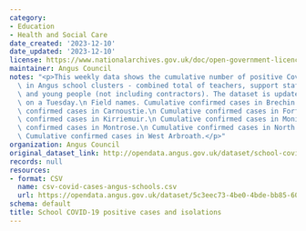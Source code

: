 ```yaml
---
category:
- Education
- Health and Social Care
date_created: '2023-12-10'
date_updated: '2023-12-10'
license: https://www.nationalarchives.gov.uk/doc/open-government-licence/version/3/
maintainer: Angus Council
notes: "<p>This weekly data shows the cumulative number of positive Covid-19 cases\
  \ in Angus school clusters - combined total of teachers, support staff, children\
  \ and young people (not including contractors). The dataset is updated fortnightly\
  \ on a Tuesday.\n Field names. Cumulative confirmed cases in Brechin.\n Cumulative\
  \ confirmed cases in Carnoustie.\n Cumulative confirmed cases in Forfar.\n Cumulative\
  \ confirmed cases in Kirriemuir.\n Cumulative confirmed cases in Monifieth.\n Cumulative\
  \ confirmed cases in Montrose.\n Cumulative confirmed cases in North Arbroath.\n\
  \ Cumulative confirmed cases in West Arbroath.</p>"
organization: Angus Council
original_dataset_link: http://opendata.angus.gov.uk/dataset/school-covid-19-positive-cases-and-isolations
records: null
resources:
- format: CSV
  name: csv-covid-cases-angus-schools.csv
  url: https://opendata.angus.gov.uk/dataset/5c3eec73-4be0-4bde-bb85-60da264a64b8/resource/ae5c2a9e-863e-4e5a-bf6a-61ee0989b794/download/csv-covid-cases-angus-schools.csv
schema: default
title: School COVID-19 positive cases and isolations
---
```

